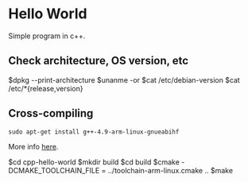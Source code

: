 # Hello World
Simple program in c++.

## Check architecture, OS version, etc
$dpkg --print-architecture
$unanme -or
$cat /etc/debian-version
$cat /etc/*{release,version}

## Cross-compiling
```
sudo apt-get install g++-4.9-arm-linux-gnueabihf
```

More info [here](https://cmake.org/cmake/help/latest/manual/cmake-toolchains.7.html#cross-compiling-for-linux).

$cd cpp-hello-world
$mkdir build
$cd build
$cmake -DCMAKE_TOOLCHAIN_FILE = ../toolchain-arm-linux.cmake ..
$make
